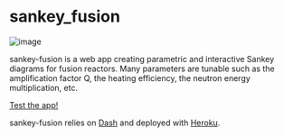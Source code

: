 # sankey_fusion

![image](https://user-images.githubusercontent.com/40028739/143063077-3f34bd82-748f-43a1-a1f2-41bc101b6828.png)


sankey-fusion is a web app creating parametric and interactive Sankey diagrams for fusion reactors.
Many parameters are tunable such as the amplification factor Q, the heating efficiency, the neutron energy multiplication, etc.

[Test the app!](https://sankey-fusion.herokuapp.com/)


sankey-fusion relies on [Dash](https://dash.plotly.com/) and deployed with [Heroku](https://www.heroku.com/).
